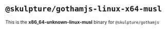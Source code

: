 # `@skulpture/gothamjs-linux-x64-musl`

This is the **x86_64-unknown-linux-musl** binary for `@skulpture/gothamjs`
